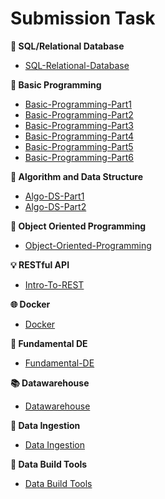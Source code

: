 # Submission Task

**📓 SQL/Relational Database**

- [SQL-Relational-Database](https://github.com/ALTA-DE1-KHARIS-03MEI95/SQL-Relational-Database)

**📔 Basic Programming**

- [Basic-Programming-Part1](https://github.com/ALTA-DE1-KHARIS-03MEI95/Basic-Programming-Part1)
- [Basic-Programming-Part2](https://github.com/ALTA-DE1-KHARIS-03MEI95/Basic-Programming-Part2)
- [Basic-Programming-Part3](https://github.com/ALTA-DE1-KHARIS-03MEI95/Basic-Programming-Part3)
- [Basic-Programming-Part4](https://github.com/ALTA-DE1-KHARIS-03MEI95/Basic-Programming-Part4)
- [Basic-Programming-Part5](https://github.com/ALTA-DE1-KHARIS-03MEI95/Basic-Programming-Part5)
- [Basic-Programming-Part6](https://github.com/ALTA-DE1-KHARIS-03MEI95/Basic-Programming-Part6)

**📘 Algorithm and Data Structure**

- [Algo-DS-Part1](https://github.com/ALTA-DE1-KHARIS-03MEI95/Algo-DS-Part1)
- [Algo-DS-Part2](https://github.com/ALTA-DE1-KHARIS-03MEI95/Algo-DS-Part2)

**📗 Object Oriented Programming**

- [Object-Oriented-Programming](https://github.com/ALTA-DE1-KHARIS-03MEI95/Object-Oriented-Programming)

**💡 RESTful API**

- [Intro-To-REST](https://github.com/ALTA-DE1-KHARIS-03MEI95/Intro-To-REST)

**🌐 Docker**

- [Docker](https://github.com/ALTA-DE1-KHARIS-03MEI95/Docker)

**📙 Fundamental DE**

- [Fundamental-DE](https://github.com/ALTA-DE1-KHARIS-03MEI95/Fundamental-DE)

**📚 Datawarehouse**

- [Datawarehouse](https://github.com/ALTA-DE1-KHARIS-03MEI95/Datawarehouse)

**🔐 Data Ingestion**

- [Data Ingestion](https://github.com/ALTA-DE1-KHARIS-03MEI95/Ingestion-Data)

**🔧 Data Build Tools**

- [Data Build Tools](https://github.com/ALTA-DE1-KHARIS-03MEI95/dbt-demo)